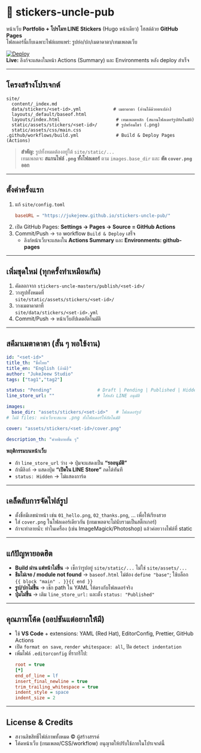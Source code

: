 # 🌟 stickers-uncle-pub

หน้าเว็บ **Portfolio + โปรโมท LINE Stickers** (Hugo หน้าเดียว) โฮสต์ด้วย **GitHub Pages**  
โฟลเดอร์นี้เก็บเฉพาะไฟล์เผยแพร่: รูปย่อ/ปก/เมตาดาตา/เทมเพลตเว็บ

[![Deploy](https://github.com/jukejeew/stickers-uncle-pub/actions/workflows/build.yml/badge.svg)](https://github.com/jukejeew/stickers-uncle-pub/actions/workflows/build.yml)  
**Live:** ลิงก์จะแสดงในหน้า Actions (Summary) และ Environments หลัง deploy สำเร็จ

---

## โครงสร้างโปรเจกต์

```
site/
  content/_index.md
  data/stickers/<set-id>.yml            # เมตาดาตา (อ่านได้ด้วยตาเปล่า)
  layouts/_default/baseof.html
  layouts/index.html                     # เทมเพลตหลัก (สแกนโฟลเดอร์รูปอัตโนมัติ)
  static/assets/stickers/<set-id>/       # รูปพร้อมโชว์ (.png)
  static/assets/css/main.css
.github/workflows/build.yml              # Build & Deploy Pages (Actions)
```

> **สำคัญ:** รูปทั้งหมดต้องอยู่ใต้ `site/static/...`  
> เทมเพลตจะ **สแกนไฟล์ `.png` ทั้งโฟลเดอร์** ตาม `images.base_dir` และ **ตัด `cover.png` ออก**

---

## ตั้งค่าครั้งแรก

1. แก้ `site/config.toml`
   ```toml
   baseURL = "https://jukejeew.github.io/stickers-uncle-pub/"
   ```
2. เปิด GitHub Pages: **Settings → Pages → Source = GitHub Actions**
3. Commit/Push → รอ workflow `Build & Deploy` เสร็จ  
   - ลิงก์หน้าเว็บจะแสดงใน **Actions Summary** และ **Environments: github-pages**

---

## เพิ่มชุดใหม่ (ทุกครั้งทำเหมือนกัน)

1. คัดลอกจาก `stickers-uncle-masters/publish/<set-id>/`
2. วางรูปทั้งหมดที่  
   `site/static/assets/stickers/<set-id>/`
3. วางเมตาดาตาที่  
   `site/data/stickers/<set-id>.yml`
4. Commit/Push → หน้าเว็บอัปเดตอัตโนมัติ

---

## สคีมาเมตาดาตา (สั้น ๆ พอใช้งาน)

```yaml
id: "<set-id>"
title_th: "ชื่อไทย"
title_en: "English (ถ้ามี)"
author: "JukeJeew Studio"
tags: ["tag1","tag2"]

status: "Pending"                 # Draft | Pending | Published | Hidden
line_store_url: ""                # ใส่หลัง LINE อนุมัติ

images:
  base_dir: "assets/stickers/<set-id>"   # โฟลเดอร์รูป
# ไม่มี files: หน้าเว็บจะสแกน .png ทั้งโฟลเดอร์ให้อัตโนมัติ

cover: "assets/stickers/<set-id>/cover.png"

description_th: "คำอธิบายสั้น ๆ"
```

**พฤติกรรมบนหน้าเว็บ**
- ถ้า `line_store_url` ว่าง → ปุ่มจะแสดงเป็น **“รออนุมัติ”**
- ถ้ามีลิงก์ → แสดงปุ่ม **“เปิดใน LINE Store”** กดได้ทันที
- `status: Hidden` → ไม่แสดงการ์ด

---

## เคล็ดลับการจัดไฟล์รูป
- ตั้งชื่อมีเลขนำหน้า เช่น `01_hello.png`, `02_thanks.png`, … เพื่อให้เรียงสวย
- ใส่ `cover.png` ในโฟลเดอร์เดียวกัน (เทมเพลตจะไม่นับรวมเป็นสติ๊กเกอร์)
- ถ้าจะทำลายน้ำ: ทำในเครื่อง (เช่น ImageMagick/Photoshop) แล้วค่อยวางไฟล์ที่ static

---

## แก้ปัญหายอดฮิต

- **Build ผ่าน แต่หน้าไม่ขึ้น** → เช็กว่ารูปอยู่ `site/static/...` ไม่ใช่ `site/assets/...`
- **ธีมไม่เจอ / module not found** → `baseof.html` ไม่ต้อง `define "base"`; ใช้บล็อก `{{ block "main" . }}{{ end }}`
- **รูป/ปกไม่ขึ้น** → เช็ก path ใน YAML ให้ตรงกับโฟลเดอร์จริง
- **ปุ่มไม่ขึ้น** → เติม `line_store_url:` และตั้ง `status: "Published"`

---

## คุณภาพโค้ด (ออปชันแต่อยากให้มี)
- ใช้ **VS Code** + extensions: YAML (Red Hat), EditorConfig, Prettier, GitHub Actions
- เปิด `format on save`, `render whitespace: all`, ปิด `detect indentation`
- เพิ่มไฟล์ `.editorconfig` ที่รากรีโป:
  ```ini
  root = true
  [*]
  end_of_line = lf
  insert_final_newline = true
  trim_trailing_whitespace = true
  indent_style = space
  indent_size = 2
  ```

---

## License & Credits
- สงวนลิขสิทธิ์ไฟล์ภาพทั้งหมด © ผู้สร้างสรรค์  
- โค้ดหน้าเว็บ (เทมเพลต/CSS/workflow) อนุญาตให้ปรับใช้ภายในโปรเจกต์นี้
